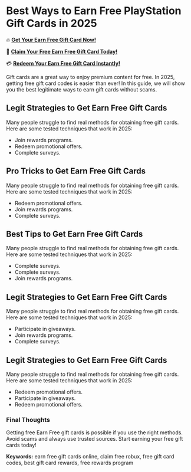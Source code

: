 # Best Ways to Earn Free PlayStation Gift Cards in 2025

🔥 **[Get Your Earn Free Gift Card Now!](https://www.apkhub.site/)**  

🎁 **[Claim Your Free Earn Free Gift Card Today!](https://www.apkhub.site/)**  

💳 **[Redeem Your Earn Free Gift Card Instantly!](https://www.apkhub.site/)**  

Gift cards are a great way to enjoy premium content for free. In 2025, getting free gift card codes is easier than ever! In this guide, we will show you the best legitimate ways to earn gift cards without scams.

## Legit Strategies to Get Earn Free Gift Cards

Many people struggle to find real methods for obtaining free gift cards. Here are some tested techniques that work in 2025:

- Join rewards programs.
- Redeem promotional offers.
- Complete surveys.

## Pro Tricks to Get Earn Free Gift Cards

Many people struggle to find real methods for obtaining free gift cards. Here are some tested techniques that work in 2025:

- Redeem promotional offers.
- Join rewards programs.
- Complete surveys.

## Best Tips to Get Earn Free Gift Cards

Many people struggle to find real methods for obtaining free gift cards. Here are some tested techniques that work in 2025:

- Complete surveys.
- Complete surveys.
- Join rewards programs.

## Legit Strategies to Get Earn Free Gift Cards

Many people struggle to find real methods for obtaining free gift cards. Here are some tested techniques that work in 2025:

- Participate in giveaways.
- Join rewards programs.
- Complete surveys.

## Legit Strategies to Get Earn Free Gift Cards

Many people struggle to find real methods for obtaining free gift cards. Here are some tested techniques that work in 2025:

- Redeem promotional offers.
- Participate in giveaways.
- Redeem promotional offers.

### Final Thoughts

Getting free Earn Free gift cards is possible if you use the right methods. Avoid scams and always use trusted sources. Start earning your free gift cards today!

**Keywords:** earn free gift cards online, claim free robux, free gift card codes, best gift card rewards, free rewards program
